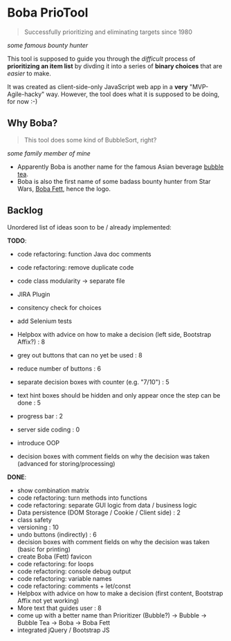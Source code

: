 Boba PrioTool
=============

> Successfully prioritizing and eliminating targets since 1980

*some famous bounty hunter*

This tool is supposed to guide you through the *difficult* process of **prioritizing an item list** by divding it into a series of **binary choices** that are *easier* to make.

It was created as client-side-only JavaScript web app in a **very** "MVP-Agile-hacky" way.
However, the tool does what it is supposed to be doing, for now :-)

Why Boba?
---------

> This tool does some kind of BubbleSort, right?

*some family member of mine*

* Apparently Boba is another name for the famous Asian beverage [bubble tea](https://en.wikipedia.org/wiki/Boba_tea).
* Boba is also the first name of some badass bounty hunter from Star Wars, [Boba Fett](https://en.wikipedia.org/wiki/Boba_Fett), hence the logo.

Backlog
-------

Unordered list of ideas soon to be / already implemented:

**TODO**:

- code refactoring: function Java doc comments 
- code refactoring: remove duplicate code

- code class modularity -> separate file
- JIRA Plugin
- consitency check for choices
- add Selenium tests
- Helpbox with advice on how to make a decision (left side, Bootstrap Affix?) : 8
- grey out buttons that can no yet be used : 8
- reduce number of buttons : 6
- separate decision boxes with counter (e.g. "7/10") : 5
- text hint boxes should be hidden and only appear once the step can be done : 5
- progress bar : 2
- server side coding : 0
- introduce OOP
- decision boxes with comment fields on why the decision was taken (advanced for storing/processing)

**DONE**:

- show combination matrix
- code refactoring: turn methods into functions
- code refactoring: separate GUI logic from data / business logic
- Data persistence (DOM Storage / Cookie / Client side) : 2
- class safety
- versioning : 10
- undo buttons (indirectly) : 6
- decision boxes with comment fields on why the decision was taken (basic for printing)
- create Boba (Fett) favicon
- code refactoring: for loops
- code refactoring: console debug output
- code refactoring: variable names
- code refactoring: comments + let/const
- Helpbox with advice on how to make a decision (first content, Bootstrap Affix not yet working)
- More text that guides user : 8
- come up with a better name than Prioritizer (Bubble?) -> Bubble -> Bubble Tea -> Boba -> Boba Fett
- integrated jQuery / Bootstrap JS